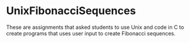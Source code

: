 # UnixFibonacciSequences
These are assignments that asked students to use Unix and code in C to create programs that uses user input to create Fibonacci sequences.
